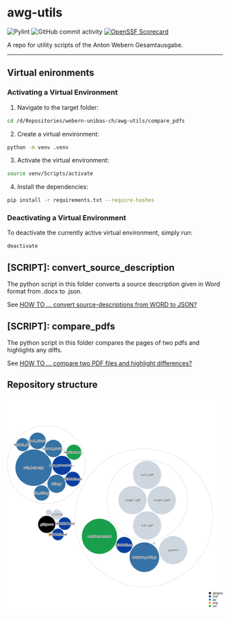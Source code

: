 # awg-utils

![Pylint](https://github.com/webern-unibas-ch/awg-utils/actions/workflows/pylint.yml/badge.svg)
![GitHub commit activity](https://img.shields.io/github/commit-activity/m/webern-unibas-ch/awg-app)
[![OpenSSF Scorecard](https://api.scorecard.dev/projects/github.com/webern-unibas-ch/awg-utils/badge)](https://scorecard.dev/viewer/?uri=github.com/webern-unibas-ch/awg-utils)

A repo for utility scripts of the Anton Webern Gesamtausgabe.

---

## Virtual enironments

### Activating a Virtual Environment

1. Navigate to the target folder:

```bash
cd /d/Repositories/webern-unibas-ch/awg-utils/compare_pdfs
```

2. Create a virtual environment:

```bash
python -m venv .venv
```

3. Activate the virtual environment:

```bash
source venv/Scripts/activate
```

4. Install the dependencies:

```bash
pip install -r requirements.txt --require-hashes
```

### Deactivating a Virtual Environment

To deactivate the currently active virtual environment, simply run:

```bash
deactivate
```

## [SCRIPT]: convert_source_description

The python script in this folder converts a source description given in Word format from .docx to .json. 

See [HOW TO ... convert source-descriptions from WORD to JSON?](convert_source_description/README.md)

## [SCRIPT]: compare_pdfs

The python script in this folder compares the pages of two pdfs and highlights any diffs.

See [HOW TO ... compare two PDF files and highlight differences?](compare_pdfs/README.md)

## Repository structure

![Visualization of the codebase](./diagram.svg)

